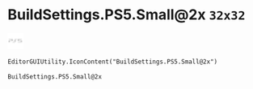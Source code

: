 # BuildSettings.PS5.Small@2x `32x32`
<img src="/img/BuildSettings.PS5.Small.png" width=32 height=32>

``` CSharp
EditorGUIUtility.IconContent("BuildSettings.PS5.Small@2x")
```
```
BuildSettings.PS5.Small@2x
```
